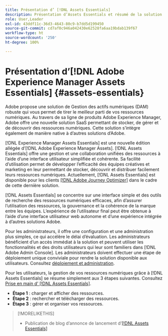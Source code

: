 ```yaml
---
title: Présentation d’ [!DNL Assets Essentials]
description: Présentation d’Assets Essentials et résumé de la solution
role: User,Leader
exl-id: 43ddf11c-36d3-4643-80c9-b7dd5d199450
source-git-commit: cd7af0c946a042430e62528fa6aa19bdab139f67
workflow-type: ht
source-wordcount: '250'
ht-degree: 100%

---
```


# Présentation d’[!DNL Adobe Experience Manager Assets Essentials]  {#assets-essentials}

<!-- TBD: Update this banner to remove Beta label. 
![Banner image for beta docs](assets/do-not-localize/banner-image-beta-docs.png)
-->

Adobe propose une solution de Gestion des actifs numériques (DAM) robuste qui vous permet de tirer le meilleur parti de vos ressources numériques. Au travers de sa ligne de produits Adobe Experience Manager, Adobe offre une nouvelle solution SaaS permettant de stocker, de gérer et de découvrir des ressources numériques. Cette solution s’intègre également de manière native à d’autres solutions d’Adobe.

[!DNL Experience Manager Assets Essentials] est une nouvelle édition allégée d’[!DNL Adobe Experience Manager Assets]. [!DNL Assets Essentials] offre une gestion et une collaboration unifiées des ressources à l’aide d’une interface utilisateur simplifiée et cohérente. Sa facilité d’utilisation permet de développer l’efficacité des équipes créatives et marketing en leur permettant de stocker, découvrir et distribuer facilement leurs ressources numériques. Actuellement, [!DNL Assets Essentials] est disponible pour les clients [[!DNL Adobe Journey Optimizer]](https://experienceleague.adobe.com/docs/journey-optimizer/using/ajo-home.html?lang=fr) dans le cadre de cette dernière solution.

[!DNL Assets Essentials] se concentre sur une interface simple et des outils de recherche des ressources numériques efficaces, afin d’assurer l’utilisation des ressources, la gouvernance et la cohérence de la marque entre les équipes. L’expérience de l’utilisateur final peut être obtenue à l’aide d’une interface utilisateur web autonome et d’une expérience intégrée à d’autres solutions Adobe.

Pour les administrateurs, il offre une configuration et une administration plus simples, ce qui accélère le délai d’évaluation. Les administrateurs bénéficient d’un accès immédiat à la solution et peuvent utiliser les fonctionnalités et des droits utilisateurs qui leur sont familiers dans [!DNL Adobe Admin Console]. Les administrateurs doivent effectuer une étape de déploiement unique conviviale pour rendre la solution disponible aux utilisateurs. Consultez [déploiement et administration](/help/deploy-administer.md).

Pour les utilisateurs, la gestion de vos ressources numériques grâce à [!DNL Assets Essentials] se résume simplement aux 3 étapes suivantes. Consultez [Prise en main d’ [!DNL Assets Essentials]](/help/get-started.md).

* **Étape 1** : charger et afficher des ressources.
* **Étape 2** : rechercher et télécharger des ressources.
* **Étape 3** : gérer et organiser vos ressources.

>[!MORELIKETHIS]
>
>* Publication de blog d’annonce de lancement d’[[!DNL Assets Essentials] ](https://blog.adobe.com/en/publish/2021/04/27/introducing-adobe-experience-manager-assets-essentials-to-simplify-collaboration-across-teams.html)

